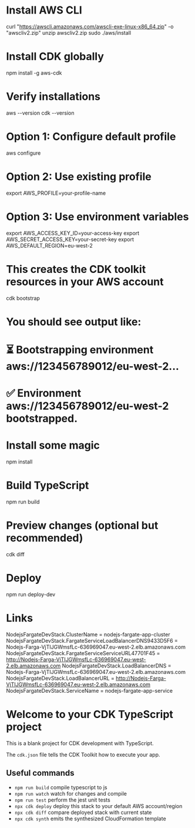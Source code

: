 # Install AWS CLI
curl "https://awscli.amazonaws.com/awscli-exe-linux-x86_64.zip" -o "awscliv2.zip"
unzip awscliv2.zip
sudo ./aws/install

# Install CDK globally
npm install -g aws-cdk

# Verify installations
aws --version
cdk --version


# Option 1: Configure default profile
aws configure

# Option 2: Use existing profile
export AWS_PROFILE=your-profile-name

# Option 3: Use environment variables
export AWS_ACCESS_KEY_ID=your-access-key
export AWS_SECRET_ACCESS_KEY=your-secret-key
export AWS_DEFAULT_REGION=eu-west-2

# This creates the CDK toolkit resources in your AWS account
cdk bootstrap

# You should see output like:
# ⏳  Bootstrapping environment aws://123456789012/eu-west-2...
# ✅  Environment aws://123456789012/eu-west-2 bootstrapped.


# Install some magic
npm install

# Build TypeScript
npm run build

# Preview changes (optional but recommended)
cdk diff

# Deploy
npm run deploy-dev

# Links
NodejsFargateDevStack.ClusterName = nodejs-fargate-app-cluster
NodejsFargateDevStack.FargateServiceLoadBalancerDNS9433D5F6 = Nodejs-Farga-VjTIJGWmsfLc-636969047.eu-west-2.elb.amazonaws.com
NodejsFargateDevStack.FargateServiceServiceURL47701F45 = http://Nodejs-Farga-VjTIJGWmsfLc-636969047.eu-west-2.elb.amazonaws.com
NodejsFargateDevStack.LoadBalancerDNS = Nodejs-Farga-VjTIJGWmsfLc-636969047.eu-west-2.elb.amazonaws.com
NodejsFargateDevStack.LoadBalancerURL = http://Nodejs-Farga-VjTIJGWmsfLc-636969047.eu-west-2.elb.amazonaws.com
NodejsFargateDevStack.ServiceName = nodejs-fargate-app-service



# Welcome to your CDK TypeScript project

This is a blank project for CDK development with TypeScript.

The `cdk.json` file tells the CDK Toolkit how to execute your app.

## Useful commands

* `npm run build`   compile typescript to js
* `npm run watch`   watch for changes and compile
* `npm run test`    perform the jest unit tests
* `npx cdk deploy`  deploy this stack to your default AWS account/region
* `npx cdk diff`    compare deployed stack with current state
* `npx cdk synth`   emits the synthesized CloudFormation template
